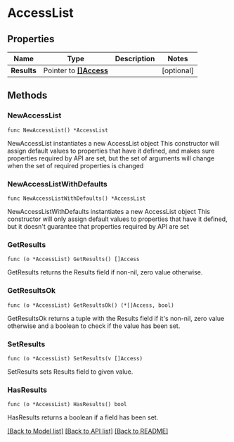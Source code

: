 # AccessList

## Properties

Name | Type | Description | Notes
------------ | ------------- | ------------- | -------------
**Results** | Pointer to [**[]Access**](Access.md) |  | [optional] 

## Methods

### NewAccessList

`func NewAccessList() *AccessList`

NewAccessList instantiates a new AccessList object
This constructor will assign default values to properties that have it defined,
and makes sure properties required by API are set, but the set of arguments
will change when the set of required properties is changed

### NewAccessListWithDefaults

`func NewAccessListWithDefaults() *AccessList`

NewAccessListWithDefaults instantiates a new AccessList object
This constructor will only assign default values to properties that have it defined,
but it doesn't guarantee that properties required by API are set

### GetResults

`func (o *AccessList) GetResults() []Access`

GetResults returns the Results field if non-nil, zero value otherwise.

### GetResultsOk

`func (o *AccessList) GetResultsOk() (*[]Access, bool)`

GetResultsOk returns a tuple with the Results field if it's non-nil, zero value otherwise
and a boolean to check if the value has been set.

### SetResults

`func (o *AccessList) SetResults(v []Access)`

SetResults sets Results field to given value.

### HasResults

`func (o *AccessList) HasResults() bool`

HasResults returns a boolean if a field has been set.


[[Back to Model list]](../README.md#documentation-for-models) [[Back to API list]](../README.md#documentation-for-api-endpoints) [[Back to README]](../README.md)


